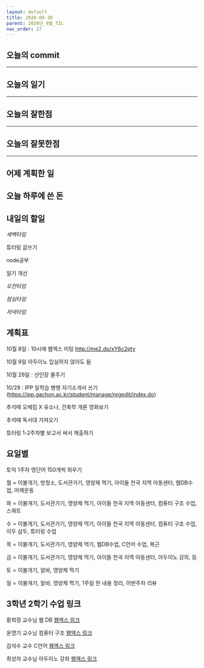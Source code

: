 ```yaml
---
layout: default
title: 2020-09-30
parent: 2020년_9월_TIL
nav_order: 27
---
```


## 오늘의 commit

---

## 오늘의 일기

---

## 오늘의 잘한점

---

## 오늘의 잘못한점

---

## 어제 계획한 일

## 오늘 하루에 쓴 돈

## 내일의 할일

*새벽타임*

튜터링 글쓰기

node공부

일기 개선

*오전타임*

*점심타임*

*저녁타임*

## 계획표

10월 8일 : 10시에 웹엑스 미팅 http://me2.do/xY6c2pty

10월 9일 아두이노 입실하지 않아도 됨

10월 26일 : 선인장 물주기

10/29 : IPP 일학습 병행 자기소개서 쓰기(https://ipp.gachon.ac.kr/student/manage/regedit/index.do)

추석때 오메킴 X 유소나, 건축학 개론 영화보기

추석때 독서대 가져오기

튜터링 1-2주차별 보고서 써서 제출하기

## 요일별

토익 1주차 영단어 150개씩 외우기

월 = 이불개기, 방청소, 도서관가기, 영양제 먹기, 아이들 천국 지역 아동센터, 웹DB수업, 어깨운동

화 = 이불개기, 도서관가기, 영양제 먹기, 아이들 천국 지역 아동센터, 컴퓨터 구조 수업, 스쿼트

수 = 이불개기, 도서관가기, 영양제 먹기, 아이들 천국 지역 아동센터, 컴퓨터 구조 수업, 이두 삼두, 튜터링 수업

목 = 이불개기, 도서관가기, 영양제 먹기, 웹DB수업, C언어 수업, 복근

금 = 이불개기, 도서관가기, 영양제 먹기, 아이들 천국 지역 아동센터, 아두이노 강의, 등

토 = 이불개기, 알바, 영양제 먹기

일 = 이불개기, 알바, 영양제 먹기, 1주일 한 내용 정리, 이번주차 리뷰

## 3학년 2학기 수업 링크

황희정 교수님 웹 DB [웹엑스 링크](https://gachon.webex.com/meet/hwanghj)

윤영기 교수님 컴퓨터 구조 [웹엑스 링크](http://gachon.webex.com/meet/ykyoon)

김석수 교수 C언어 [웹엑스 링크](http://gachon.webex.com/meet/sskim)

최성자 교수님 아두이노 강좌 [웹엑스 링크](https://gachon.webex.com/meet/artchoi0g)
